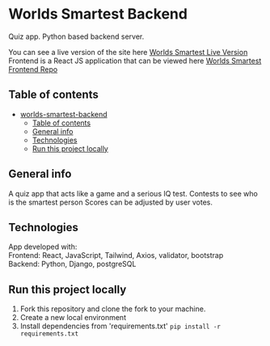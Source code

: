 # Worlds Smartest Backend

Quiz app. Python based backend server.

You can see a live version of the site here [Worlds Smartest Live Version](https://www.worlds-smartest.com) <br/>
Frontend is a React JS application that can be viewed here [Worlds Smartest Frontend Repo](https://github.com/webdesignsbytom/worlds-smartest-frontend)

## Table of contents

- [worlds-smartest-backend](#worlds-smartest-backend)
  - [Table of contents](#table-of-contents)
  - [General info](#general-info)
  - [Technologies](#technologies)
  - [Run this project locally](#run-this-project-locally)

## General info

A quiz app that acts like a game and a serious IQ test.
Contests to see who is the smartest person
Scores can be adjusted by user votes.

## Technologies

App developed with: <br/>
Frontend: React, JavaScript, Tailwind, Axios, validator, bootstrap <br/>
Backend: Python, Django, postgreSQL

## Run this project locally

1. Fork this repository and clone the fork to your machine.
2. Create a new local environment
3. Install dependencies from 'requirements.txt' `pip install -r requirements.txt`
